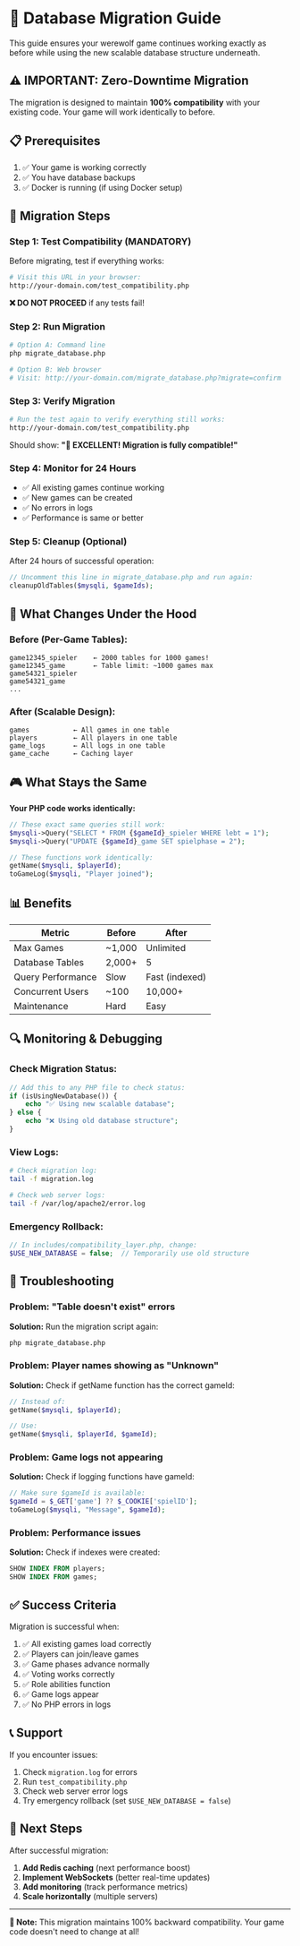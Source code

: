 # 🔄 Database Migration Guide

This guide ensures your werewolf game continues working exactly as before while using the new scalable database structure underneath.

## ⚠️ IMPORTANT: Zero-Downtime Migration

The migration is designed to maintain **100% compatibility** with your existing code. Your game will work identically to before.

## 📋 Prerequisites

1. ✅ Your game is working correctly
2. ✅ You have database backups
3. ✅ Docker is running (if using Docker setup)

## 🎯 Migration Steps

### Step 1: Test Compatibility (MANDATORY)

Before migrating, test if everything works:

```bash
# Visit this URL in your browser:
http://your-domain.com/test_compatibility.php
```

**❌ DO NOT PROCEED** if any tests fail!

### Step 2: Run Migration

```bash
# Option A: Command line
php migrate_database.php

# Option B: Web browser
# Visit: http://your-domain.com/migrate_database.php?migrate=confirm
```

### Step 3: Verify Migration

```bash
# Run the test again to verify everything still works:
http://your-domain.com/test_compatibility.php
```

Should show: **"🎉 EXCELLENT! Migration is fully compatible!"**

### Step 4: Monitor for 24 Hours

- ✅ All existing games continue working
- ✅ New games can be created
- ✅ No errors in logs
- ✅ Performance is same or better

### Step 5: Cleanup (Optional)

After 24 hours of successful operation:

```php
// Uncomment this line in migrate_database.php and run again:
cleanupOldTables($mysqli, $gameIds);
```

## 🔧 What Changes Under the Hood

### Before (Per-Game Tables):
```
game12345_spieler    ← 2000 tables for 1000 games!
game12345_game       ← Table limit: ~1000 games max
game54321_spieler
game54321_game
...
```

### After (Scalable Design):
```
games           ← All games in one table
players         ← All players in one table
game_logs       ← All logs in one table
game_cache      ← Caching layer
```

## 🎮 What Stays the Same

**Your PHP code works identically:**

```php
// These exact same queries still work:
$mysqli->Query("SELECT * FROM {$gameId}_spieler WHERE lebt = 1");
$mysqli->Query("UPDATE {$gameId}_game SET spielphase = 2");

// These functions work identically:
getName($mysqli, $playerId);
toGameLog($mysqli, "Player joined");
```

## 📊 Benefits

| Metric | Before | After |
|--------|--------|-------|
| Max Games | ~1,000 | Unlimited |
| Database Tables | 2,000+ | 5 |
| Query Performance | Slow | Fast (indexed) |
| Concurrent Users | ~100 | 10,000+ |
| Maintenance | Hard | Easy |

## 🔍 Monitoring & Debugging

### Check Migration Status:
```php
// Add this to any PHP file to check status:
if (isUsingNewDatabase()) {
    echo "✅ Using new scalable database";
} else {
    echo "❌ Using old database structure";
}
```

### View Logs:
```bash
# Check migration log:
tail -f migration.log

# Check web server logs:
tail -f /var/log/apache2/error.log
```

### Emergency Rollback:
```php
// In includes/compatibility_layer.php, change:
$USE_NEW_DATABASE = false;  // Temporarily use old structure
```

## 🚨 Troubleshooting

### Problem: "Table doesn't exist" errors
**Solution:** Run the migration script again:
```bash
php migrate_database.php
```

### Problem: Player names showing as "Unknown"
**Solution:** Check if getName function has the correct gameId:
```php
// Instead of:
getName($mysqli, $playerId);

// Use:
getName($mysqli, $playerId, $gameId);
```

### Problem: Game logs not appearing
**Solution:** Check if logging functions have gameId:
```php
// Make sure $gameId is available:
$gameId = $_GET['game'] ?? $_COOKIE['spielID'];
toGameLog($mysqli, "Message", $gameId);
```

### Problem: Performance issues
**Solution:** Check if indexes were created:
```sql
SHOW INDEX FROM players;
SHOW INDEX FROM games;
```

## ✅ Success Criteria

Migration is successful when:

1. ✅ All existing games load correctly
2. ✅ Players can join/leave games
3. ✅ Game phases advance normally
4. ✅ Voting works correctly
5. ✅ Role abilities function
6. ✅ Game logs appear
7. ✅ No PHP errors in logs

## 📞 Support

If you encounter issues:

1. Check `migration.log` for errors
2. Run `test_compatibility.php` 
3. Check web server error logs
4. Try emergency rollback (set `$USE_NEW_DATABASE = false`)

## 🎉 Next Steps

After successful migration:

1. **Add Redis caching** (next performance boost)
2. **Implement WebSockets** (better real-time updates)
3. **Add monitoring** (track performance metrics)
4. **Scale horizontally** (multiple servers)

---

**📝 Note:** This migration maintains 100% backward compatibility. Your game code doesn't need to change at all!